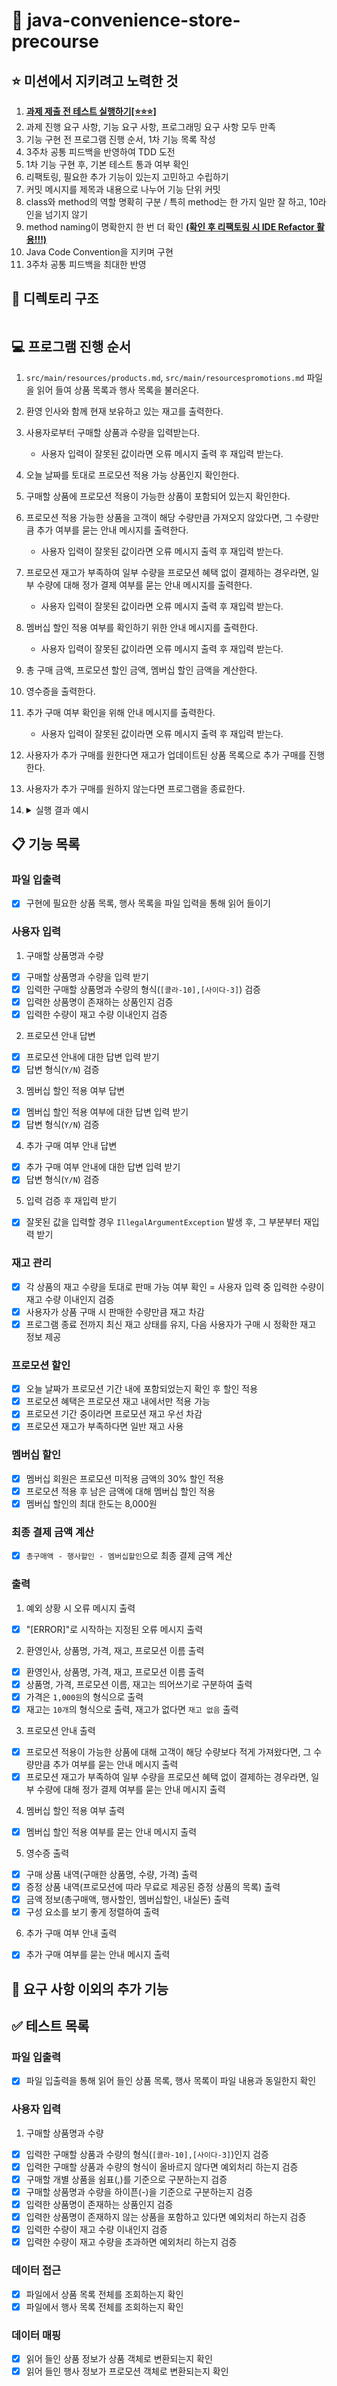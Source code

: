 # 🏪 java-convenience-store-precourse
## ⭐️ 미션에서 지키려고 노력한 것
1. **<u>과제 제출 전 테스트 실행하기[⭐️⭐️⭐️]</u>**
2. 과제 진행 요구 사항, 기능 요구 사항, 프로그래밍 요구 사항 모두 만족
3. 기능 구현 전 프로그램 진행 순서, 1차 기능 목록 작성
4. 3주차 공통 피드백을 반영하여 TDD 도전
5. 1차 기능 구현 후, 기본 테스트 통과 여부 확인
6. 리팩토링, 필요한 추가 기능이 있는지 고민하고 수립하기
7. 커밋 메시지를 제목과 내용으로 나누어 기능 단위 커밋
8. class와 method의 역할 명확히 구분 / 특히 method는 한 가지 일만 잘 하고, 10라인을 넘기지 않기
9. method naming이 명확한지 한 번 더 확인 **<u>(확인 후 리팩토링 시 IDE Refactor 활용!!!)</u>**
10. Java Code Convention을 지키며 구현
11. 3주차 공통 피드백을 최대한 반영

## 📁 디렉토리 구조
```
```

## 💻 프로그램 진행 순서
1. ``src/main/resources/products.md``, ``src/main/resourcespromotions.md`` 파일을 읽어 들여 상품 목록과 행사 목록을 불러온다.
2. 환영 인사와 함께 현재 보유하고 있는 재고를 출력한다.
3. 사용자로부터 구매할 상품과 수량을 입력받는다.
    * 사용자 입력이 잘못된 값이라면 오류 메시지 출력 후 재입력 받는다.
4. 오늘 날짜를 토대로 프로모션 적용 가능 상품인지 확인한다.
5. 구매할 상품에 프로모션 적용이 가능한 상품이 포함되어 있는지 확인한다.
6. 프로모션 적용 가능한 상품을 고객이 해당 수량만큼 가져오지 않았다면, 그 수량만큼 추가 여부를 묻는 안내 메시지를 출력한다.
    * 사용자 입력이 잘못된 값이라면 오류 메시지 출력 후 재입력 받는다.
7. 프로모션 재고가 부족하여 일부 수량을 프로모션 혜택 없이 결제하는 경우라면, 일부 수량에 대해 정가 결제 여부를 묻는 안내 메시지를 출력한다. 
    * 사용자 입력이 잘못된 값이라면 오류 메시지 출력 후 재입력 받는다.
8. 멤버십 할인 적용 여부를 확인하기 위한 안내 메시지를 출력한다. 
    * 사용자 입력이 잘못된 값이라면 오류 메시지 출력 후 재입력 받는다.
9. 총 구매 금액, 프로모션 할인 금액, 멤버십 할인 금액을 계산한다.
10. 영수증을 출력한다.
11. 추가 구매 여부 확인을 위해 안내 메시지를 출력한다.
    * 사용자 입력이 잘못된 값이라면 오류 메시지 출력 후 재입력 받는다.
12. 사용자가 추가 구매를 원한다면 재고가 업데이트된 상품 목록으로 추가 구매를 진행한다.
13. 사용자가 추가 구매를 원하지 않는다면 프로그램을 종료한다.
14. <details>
    <summary>실행 결과 예시</summary>
    
    ```
    안녕하세요. W편의점입니다.
    현재 보유하고 있는 상품입니다.

    - 콜라 1,000원 10개 탄산2+1
    - 콜라 1,000원 10개
    - 사이다 1,000원 8개 탄산2+1
    - 사이다 1,000원 7개
    - 오렌지주스 1,800원 9개 MD추천상품
    - 오렌지주스 1,800원 재고 없음
    - 탄산수 1,200원 5개 탄산2+1
    - 탄산수 1,200원 재고 없음
    - 물 500원 10개
    - 비타민워터 1,500원 6개
    - 감자칩 1,500원 5개 반짝할인
    - 감자칩 1,500원 5개
    - 초코바 1,200원 5개 MD추천상품
    - 초코바 1,200원 5개
    - 에너지바 2,000원 5개
    - 정식도시락 6,400원 8개
    - 컵라면 1,700원 1개 MD추천상품
    - 컵라면 1,700원 10개

    구매하실 상품명과 수량을 입력해 주세요. (예: [사이다-2],[감자칩-1])
    [콜라-3],[에너지바-5]

    멤버십 할인을 받으시겠습니까? (Y/N)
    Y

    ===========W 편의점=============
    상품명		수량	금액
    콜라		3 	3,000
    에너지바 		5 	10,000
    ===========증	정=============
    콜라		1
    ==============================
    총구매액		8	13,000
    행사할인			-1,000
    멤버십할인			-3,000
    내실돈			 9,000

    감사합니다. 구매하고 싶은 다른 상품이 있나요? (Y/N)
    Y

    안녕하세요. W편의점입니다.
    현재 보유하고 있는 상품입니다.

    - 콜라 1,000원 7개 탄산2+1
    - 콜라 1,000원 10개
    - 사이다 1,000원 8개 탄산2+1
    - 사이다 1,000원 7개
    - 오렌지주스 1,800원 9개 MD추천상품
    - 오렌지주스 1,800원 재고 없음
    - 탄산수 1,200원 5개 탄산2+1
    - 탄산수 1,200원 재고 없음
    - 물 500원 10개
    - 비타민워터 1,500원 6개
    - 감자칩 1,500원 5개 반짝할인
    - 감자칩 1,500원 5개
    - 초코바 1,200원 5개 MD추천상품
    - 초코바 1,200원 5개
    - 에너지바 2,000원 재고 없음
    - 정식도시락 6,400원 8개
    - 컵라면 1,700원 1개 MD추천상품
    - 컵라면 1,700원 10개

    구매하실 상품명과 수량을 입력해 주세요. (예: [사이다-2],[감자칩-1])
    [콜라-10]

    현재 콜라 4개는 프로모션 할인이 적용되지 않습니다. 그래도 구매하시겠습니까? (Y/N)
    Y

    멤버십 할인을 받으시겠습니까? (Y/N)
    N

    ===========W 편의점=============
    상품명		수량	금액
    콜라		10 	10,000
    ===========증	정=============
    콜라		2
    ==============================
    총구매액		10	10,000
    행사할인			-2,000
    멤버십할인			-0
    내실돈			 8,000

    감사합니다. 구매하고 싶은 다른 상품이 있나요? (Y/N)
    Y

    안녕하세요. W편의점입니다.
    현재 보유하고 있는 상품입니다.

    - 콜라 1,000원 재고 없음 탄산2+1
    - 콜라 1,000원 7개
    - 사이다 1,000원 8개 탄산2+1
    - 사이다 1,000원 7개
    - 오렌지주스 1,800원 9개 MD추천상품
    - 오렌지주스 1,800원 재고 없음
    - 탄산수 1,200원 5개 탄산2+1
    - 탄산수 1,200원 재고 없음
    - 물 500원 10개
    - 비타민워터 1,500원 6개
    - 감자칩 1,500원 5개 반짝할인
    - 감자칩 1,500원 5개
    - 초코바 1,200원 5개 MD추천상품
    - 초코바 1,200원 5개
    - 에너지바 2,000원 재고 없음
    - 정식도시락 6,400원 8개
    - 컵라면 1,700원 1개 MD추천상품
    - 컵라면 1,700원 10개

    구매하실 상품명과 수량을 입력해 주세요. (예: [사이다-2],[감자칩-1])
    [오렌지주스-1]

    현재 오렌지주스은(는) 1개를 무료로 더 받을 수 있습니다. 추가하시겠습니까? (Y/N)
    Y

    멤버십 할인을 받으시겠습니까? (Y/N)
    Y

    ===========W 편의점=============
    상품명		수량	금액
    오렌지주스		2 	3,600
    ===========증	정=============
    오렌지주스		1
    ==============================
    총구매액		2	3,600
    행사할인			-1,800
    멤버십할인			-0
    내실돈			 1,800

    감사합니다. 구매하고 싶은 다른 상품이 있나요? (Y/N)
    N
    ``` 
    </details>

## 📋 기능 목록
### 파일 입출력
- [x] 구현에 필요한 상품 목록, 행사 목록을 파일 입력을 통해 읽어 들이기

### 사용자 입력
1. 구매할 상품명과 수량
- [x] 구매할 상품명과 수량을 입력 받기
- [x] 입력한 구매할 상품명과 수량의 형식(``[콜라-10],[사이다-3]``) 검증 
- [x] 입력한 상품명이 존재하는 상품인지 검증
- [x] 입력한 수량이 재고 수량 이내인지 검증

2. 프로모션 안내 답변
- [x] 프로모션 안내에 대한 답변 입력 받기
- [x] 답변 형식(``Y/N``) 검증

3. 멤버십 할인 적용 여부 답변
- [x] 멤버십 할인 적용 여부에 대한 답변 입력 받기
- [x] 답변 형식(``Y/N``) 검증

4. 추가 구매 여부 안내 답변
- [x] 추가 구매 여부 안내에 대한 답변 입력 받기
- [x] 답변 형식(``Y/N``) 검증

5. 입력 검증 후 재입력 받기
- [x] 잘못된 값을 입력할 경우 ``IllegalArgumentException`` 발생 후, 그 부분부터 재입력 받기

### 재고 관리
- [x] 각 상품의 재고 수량을 토대로 판매 가능 여부 확인 = 사용자 입력 중 입력한 수량이 재고 수량 이내인지 검증
- [x] 사용자가 상품 구매 시 판매한 수량만큼 재고 차감
- [x] 프로그램 종료 전까지 최신 재고 상태를 유지, 다음 사용자가 구매 시 정확한 재고 정보 제공

### 프로모션 할인
- [x] 오늘 날짜가 프로모션 기간 내에 포함되었는지 확인 후 할인 적용
- [x] 프로모션 혜택은 프로모션 재고 내에서만 적용 가능
- [x] 프로모션 기간 중이라면 프로모션 재고 우선 차감
- [x] 프로모션 재고가 부족하다면 일반 재고 사용

### 멤버십 할인
- [x] 멤버십 회원은 프로모션 미적용 금액의 30% 할인 적용
- [x] 프로모션 적용 후 남은 금액에 대해 멤버십 할인 적용
- [x] 멤버십 할인의 최대 한도는 8,000원

### 최종 결제 금액 계산
- [x] ``총구매액 - 행사할인 - 멤버십할인``으로 최종 결제 금액 계산

### 출력
1. 예외 상황 시 오류 메시지 출력
- [x] "[ERROR]"로 시작하는 지정된 오류 메시지 출력

2. 환영인사, 상품명, 가격, 재고, 프로모션 이름 출력
- [x] 환영인사, 상품명, 가격, 재고, 프로모션 이름 출력
- [x] 상품명, 가격, 프로모션 이름, 재고는 띄어쓰기로 구분하여 출력
- [x] 가격은 ``1,000원``의 형식으로 출력
- [x] 재고는 ``10개``의 형식으로 출력, 재고가 없다면 ``재고 없음`` 출력

3. 프로모션 안내 출력
- [x] 프로모션 적용이 가능한 상품에 대해 고객이 해당 수량보다 적게 가져왔다면, 그 수량만큼 추가 여부를 묻는 안내 메시지 출력
- [x] 프로모션 재고가 부족하여 일부 수량을 프로모션 혜택 없이 결제하는 경우라면, 일부 수량에 대해 정가 결제 여부를 묻는 안내 메시지 출력

4. 멤버십 할인 적용 여부 출력
- [x] 멤버십 할인 적용 여부를 묻는 안내 메시지 출력

5. 영수증 출력
- [x] 구매 상품 내역(구매한 상품명, 수량, 가격) 출력
- [x] 증정 상품 내역(프로모션에 따라 무료로 제공된 증정 상품의 목록) 출력 
- [x] 금액 정보(총구매액, 행사할인, 멤버십할인, 내실돈) 출력
- [x] 구성 요소를 보기 좋게 정렬하여 출력

6. 추가 구매 여부 안내 출력
- [x] 추가 구매 여부를 묻는 안내 메시지 출력

## 🤔 요구 사항 이외의 추가 기능

## ✅ 테스트 목록
### 파일 입출력
- [x] 파일 입출력을 통해 읽어 들인 상품 목록, 행사 목록이 파일 내용과 동일한지 확인

### 사용자 입력
1. 구매할 상품명과 수량
- [x] 입력한 구매할 상품과 수량의 형식(``[콜라-10],[사이다-3]``)인지 검증
- [x] 입력한 구매할 상품과 수량의 형식이 올바르지 않다면 예외처리 하는지 검증
- [x] 구매할 개별 상품을 쉼표(,)를 기준으로 구분하는지 검증
- [x] 구매할 상품명과 수량을 하이픈(-)을 기준으로 구분하는지 검증
- [x] 입력한 상품명이 존재하는 상품인지 검증
- [x] 입력한 상품명이 존재하지 않는 상품을 포함하고 있다면 예외처리 하는지 검증
- [x] 입력한 수량이 재고 수량 이내인지 검증
- [x] 입력한 수량이 재고 수량을 초과하면 예외처리 하는지 검증

### 데이터 접근
- [x] 파일에서 상품 목록 전체를 조회하는지 확인
- [x] 파일에서 행사 목록 전체를 조회하는지 확인

### 데이터 매핑
- [x] 읽어 들인 상품 정보가 상품 객체로 변환되는지 확인
- [x] 읽어 들인 행사 정보가 프로모션 객체로 변환되는지 확인
